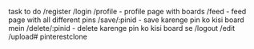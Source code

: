 task to do
/register
/login
/profile - profile page with boards
/feed - feed page with all different pins
/save/:pinid - save karenge pin ko kisi board mein
/delete/:pinid - delete karenge pin ko kisi board se
/logout
/edit
/upload#   p i n t e r e s t c l o n e  
 